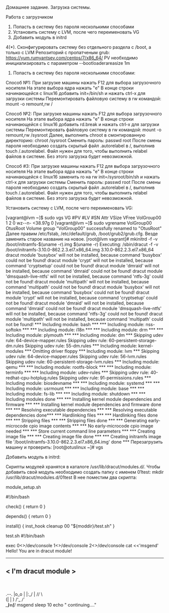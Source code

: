 Домашнее задание. Загрузка системы.

Работа с загрузчиком
1. Попасть в систему без пароля несколькими способами
2. Установить систему с LVM, после чего переименовать VG
3. Добавить модуль в initrd

4(*). Сконфигурировать систему без отдельного раздела с /boot, а только с LVM
Репозиторий с пропатченым grub: https://yum.rumyantsev.com/centos/7/x86_64/
PV необходимо инициализировать с параметром --bootloaderareasize 1m

1. Попасть в систему без пароля несколькими способами:

Способ №1:
При загрузке машины нажать F12 для выбора загрузочного носителя
На этапе выбора ядра нажать "e"
В конце строки начинающейся с linux16 добавить init=/bin/sh и нажать сtrl-x для загрузки системы
Перемонтировать файловую систему в rw командой: mount -o remount,rw /

Способ №2:
При загрузке машины нажать F12 для выбора загрузочного носителя
На этапе выбора ядра нажать "e"
В конце строки начинающейся с linux16 добавить rd.break и нажать сtrl-x для загрузки системы
Перемонтировать файловую систему в rw командой: mount -o remount,rw /sysroot 
Далее, выполнить chroot в смонтированную директорию: chroot /sysroot
Сменить пароль: passwd root
После смены пароля необходимо создать скрытый файл .autorelabel в /, выполнив touch /.autorelabel. Файл нужен для того, чтобы выполнить relabel файлов в системе. Без этого загрузка будет невозможной.

Способ #3:
При загрузке машины нажать F12 для выбора загрузочного носителя
На этапе выбора ядра нажать "e"
В конце строки начинающейся с linux16 заменить ro на rw init=/sysroot/bin/sh и нажать сtrl-x для загрузки системы
Сменить пароль: passwd root
После смены пароля необходимо создать скрытый файл .autorelabel в /, выполнив touch /.autorelabel. Файл нужен для того, чтобы выполнить relabel файлов в системе. Без этого загрузка будет невозможной.

Установить систему с LVM, после чего переименовать VG:

[vagrant@lvm ~]$ sudo vgs
  VG         #PV #LV #SN Attr   VSize   VFree
  VolGroup00   1   2   0 wz--n- <38.97g    0
[vagrant@lvm ~]$ sudo vgrename VolGroup00 OtusRoot
  Volume group "VolGroup00" successfully renamed to "OtusRoot"
Далее правим /etc/fstab, /etc/default/grub, /boot/grub2/grub.cfg. Везде заменить старое название на новое.
[root@lvm vagrant]#  mkinitrd -f -v /boot/initramfs-$(uname -r).img $(uname -r)
Executing: /sbin/dracut -f -v /boot/initramfs-3.10.0-862.2.3.el7.x86_64.img 3.10.0-862.2.3.el7.x86_64
dracut module 'busybox' will not be installed, because command 'busybox' could not be found!
dracut module 'crypt' will not be installed, because command 'cryptsetup' could not be found!
dracut module 'dmraid' will not be installed, because command 'dmraid' could not be found!
dracut module 'dmsquash-live-ntfs' will not be installed, because command 'ntfs-3g' could not be found!
dracut module 'multipath' will not be installed, because command 'multipath' could not be found!
dracut module 'busybox' will not be installed, because command 'busybox' could not be found!
dracut module 'crypt' will not be installed, because command 'cryptsetup' could not be found!
dracut module 'dmraid' will not be installed, because command 'dmraid' could not be found!
dracut module 'dmsquash-live-ntfs' will not be installed, because command 'ntfs-3g' could not be found!
dracut module 'multipath' will not be installed, because command 'multipath' could not be found!
*** Including module: bash ***
*** Including module: nss-softokn ***
*** Including module: i18n ***
*** Including module: drm ***
*** Including module: plymouth ***
*** Including module: dm ***
Skipping udev rule: 64-device-mapper.rules
Skipping udev rule: 60-persistent-storage-dm.rules
Skipping udev rule: 55-dm.rules
*** Including module: kernel-modules ***
Omitting driver floppy
*** Including module: lvm ***
Skipping udev rule: 64-device-mapper.rules
Skipping udev rule: 56-lvm.rules
Skipping udev rule: 60-persistent-storage-lvm.rules
*** Including module: qemu ***
*** Including module: rootfs-block ***
*** Including module: terminfo ***
*** Including module: udev-rules ***
Skipping udev rule: 40-redhat-cpu-hotplug.rules
Skipping udev rule: 91-permissions.rules
*** Including module: biosdevname ***
*** Including module: systemd ***
*** Including module: usrmount ***
*** Including module: base ***
*** Including module: fs-lib ***
*** Including module: shutdown ***
*** Including modules done ***
*** Installing kernel module dependencies and firmware ***
*** Installing kernel module dependencies and firmware done ***
*** Resolving executable dependencies ***
*** Resolving executable dependencies done***
*** Hardlinking files ***
*** Hardlinking files done ***
*** Stripping files ***
*** Stripping files done ***
*** Generating early-microcode cpio image contents ***
*** No early-microcode cpio image needed ***
*** Store current command line parameters ***
*** Creating image file ***
*** Creating image file done ***
*** Creating initramfs image file '/boot/initramfs-3.10.0-862.2.3.el7.x86_64.img' done ***
Перезагрузить машину и проверить:
[root@otuslinux ~]# vgs


Добавить модуль в initrd:

Скрипты модулей хранятся в каталоге /usr/lib/dracut/modules.d/. Чтобы добавить свой модуль необходимо создать папку с именем 01test:
mkdir /usr/lib/dracut/modules.d/01test
В нее поместим два скрипта:

module_setup.sh

#!/bin/bash

check() {
    return 0
}

depends() {
    return 0
}

install() {
    inst_hook cleanup 00 "${moddir}/test.sh"
}

test.sh
#!/bin/bash

exec 0<>/dev/console 1<>/dev/console 2<>/dev/console
cat <<'msgend'
Hello! You are in dracut module!
 ___________________
< I'm dracut module >
 -------------------
   \
    \
        .--.
       |o_o |
       |:_/ |
      //   \ \
     (|     | )
    /'\_   _/`\
    \___)=(___/
msgend
sleep 10
echo " continuing...."



